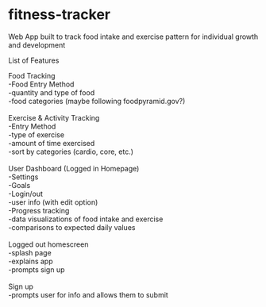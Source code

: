 # fitness-tracker
Web App built to track food intake and exercise pattern for individual growth and development

List of Features

Food Tracking<br>
  -Food Entry Method<br>
    -quantity and type of food<br>
    -food categories (maybe following foodpyramid.gov?)<br>
  <br>
 Exercise & Activity Tracking <br>
  -Entry Method<br>
    -type of exercise<br>
    -amount of time exercised<br>
    -sort by categories (cardio, core, etc.)<br>
    <br>
  User Dashboard (Logged in Homepage) <br>
    -Settings<br>
    -Goals<br>
    -Login/out<br>
    -user info (with edit option)<br>
    -Progress tracking <br>
    -data visualizations of food intake and exercise<br>
      -comparisons to expected daily values<br>
    <br>
  Logged out homescreen<br>
    -splash page<br>
    -explains app<br>
    -prompts sign up<br>
    <br>
  Sign up<br>
    -prompts user for info and allows them to submit
  
